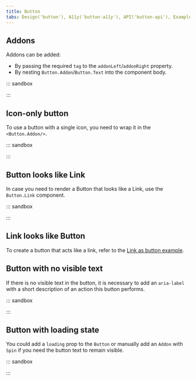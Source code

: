 ```yaml
---
title: Button
tabs: Design('button'), A11y('button-a11y'), API('button-api'), Example('button-code'), Changelog('button-changelog')
---
```


## Addons

Addons can be added:

- By passing the required `tag` to the `addonLeft`/`addonRight` property.
- By nesting `Button.Addon`/`Button.Text` into the component body.

::: sandbox

<script lang="tsx">
  export Demo from './examples/addons.tsx';
</script>

:::

## Icon-only button

To use a button with a single icon, you need to wrap it in the `<Button.Addon/>`.

::: sandbox

<script lang="tsx">
  export Demo from './examples/button_with_icon.tsx';
</script>

:::

## Button looks like Link

In case you need to render a Button that looks like a Link, use the `Button.Link` component.

::: sandbox

<script lang="tsx">
  export Demo from './examples/button_link.tsx';
</script>

:::

## Link looks like Button

To create a button that acts like a link, refer to the [Link as button example](/components/link/link-code#link-as-button).

## Button with no visible text

If there is no visible text in the button, it is necessary to add an `aria-label` with a short description of an action this button performs.

::: sandbox

<script lang="tsx">
  export Demo from './examples/button_accessibility.tsx';
</script>

:::

## Button with loading state

You could add a `loading` prop to the `Button` or manually add an `Addon` with `Spin` if you need the button text to remain visible.

::: sandbox

<script lang="tsx">
  export Demo from './examples/button_with_loading.tsx';
</script>

:::
